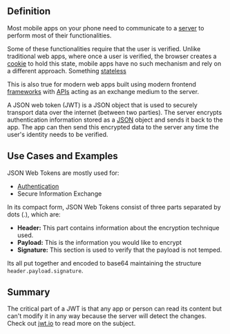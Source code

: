 ## Definition

Most mobile apps on your phone need to communicate to a [server](server.md) to perform most of their functionalities.  

Some of these functionalities require that the user is verified. Unlike traditional web apps, where once a user is verified, the browser creates a [cookie](cookie.md) to hold this state, mobile apps have no such mechanism and rely on a different approach. Something [stateless](stateless.md)

This is also true for modern web apps built using modern frontend [frameworks](web-framework.md) with [APIs](api.md) acting as an exchange medium to the server. 

A JSON web token (JWT) is a JSON object that is used to securely transport data over the internet (between two parties). The server encrypts authentication information stored as a [JSON](json.md) object and sends it back to the app. The app can then send this encrypted data to the server any time the user's identity needs to be verified.

## Use Cases and Examples

 JSON Web Tokens are mostly used for:
- [Authentication](authentication.md)
- Secure Information Exchange

In its compact form, JSON Web Tokens consist of three parts separated by dots (.), which are:

- **Header:** This part contains information about the encryption technique used.
- **Payload:** This is the information you would like to encrypt
- **Signature:** This section is used to verify that the payload is not temped.

Its all put together and encoded to base64 maintaining the structure `header.payload.signature`.

## Summary

The critical part of a JWT is that any app or person can read its content but can't modify it in any way because the server will detect the changes. 
Check out [jwt.io](https://jwt.io) to read more on the subject.